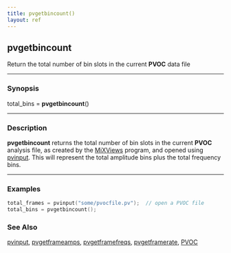 ```yaml
---
title: pvgetbincount()
layout: ref
---
```


## pvgetbincount

Return the total number of bin slots in the current **PVOC** data file

-----

### Synopsis

total_bins = **pvgetbincount**()

-----

### Description

**pvgetbincount** returns the total number of bin slots in the current **PVOC** analysis file, as created by the
[MiXViews](http://music.columbia.edu/~doug/MixViews/MiXViews.html)
program, and opened using [pvinput](pvinput.html).  This will represent the total amplitude bins plus the total frequency bins.

-----

### Examples

```cpp
total_frames = pvinput("some/pvocfile.pv");  // open a PVOC file
total_bins = pvgetbincount();
```

### See Also

[pvinput](pvinput.html), [pvgetframeamps](pvgetframeamps.html), [pvgetframefreqs](pvgetframefreqs.html), [pvgetframerate](pvgetframerate.html), [PVOC](../instruments/PVOC.html)

